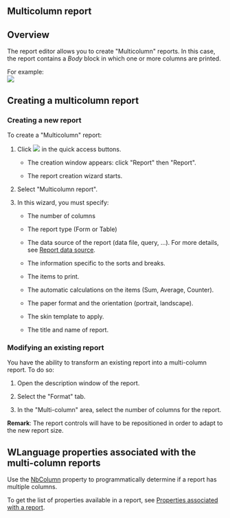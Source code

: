 


## Multicolumn report
			



<a name="NOTE1"></a>
<a name="NOTE1_1"></a>


## Overview
<a name="overview_ELTTEXTE000137"></a>
The report editor allows you to create "Multicolumn" reports. In this case, the report contains a *Body* block in which one or more columns are printed.

For example: <br>![](https://doc.pcsoft.fr/en-US/images/image.awp?langid=3&name=etat_multicol_exemple.gif)




<a name="NOTE2"></a>
<a name="NOTE2_1"></a>


## Creating a multicolumn report
<a name="creating_multicolumn_report_ELTTEXTE000161"></a>


### Creating a new report
<a name="creating_new_report_ELTPARAGRAPHE000043"></a>

To create a "Multicolumn" report: 

1. Click ![](https://doc.pcsoft.fr/en-US/images/image.awp?langid=3&name=ico_nouveau.gif) in the quick access buttons.

	- The creation window appears: click "Report" then "Report".

	- The report creation wizard starts.




2. Select "Multicolumn report". 

3. In this wizard, you must specify:

	- The  number of columns

	- The report type (Form or Table)

	- The data source of the report (data file, query, ...). For more details, see [Report data source](../WDChamp/1011055.md).

	- The information specific to the sorts and breaks.

	- The items to print.

	- The automatic calculations on the items (Sum, Average, Counter).

	- The paper format and the orientation (portrait, landscape).

	- The skin template to apply.

	- The title and name of report.








### Modifying an existing report
<a name="modifying_existing_report_ELTPARAGRAPHE000070"></a>

You have the ability to transform an existing report into a multi-column report. To do so:

1. Open the description window of the report.

2. Select the "Format" tab.

3. In the "Multi-column" area, select the number of columns for the report.




**Remark**: The report controls will have to be repositioned in order to adapt to the new report size.



## WLanguage properties associated with the multi-column reports
<a name="wlanguage_properties_associated_with_the_multicolumn_reports_ELTTEXTE000191"></a>
Use the [NbColumn](../Proprietes/1000018810.md) property to programmatically determine if a report has multiple columns. 

To get the list of properties available in a report, see [Properties associated with a report](../WDChamp/1011029.md).


